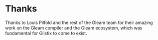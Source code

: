 # Thanks

Thanks to Louis Pilfold and the rest of the Gleam team for their amazing work on the Gleam compiler and the Gleam ecosystem, which was fundamental for Glistix to come to exist.
